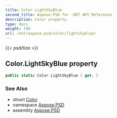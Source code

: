 ```yaml
---
title: Color.LightSkyBlue
second_title: Aspose.PSD for .NET API Reference
description: Color property. 
type: docs
weight: 740
url: /net/aspose.psd/color/lightskyblue/
---
```

{{< psd/tize >}}
## Color.LightSkyBlue property

```csharp
public static Color LightSkyBlue { get; }
```

### See Also

* struct [Color](../)
* namespace [Aspose.PSD](../../color/)
* assembly [Aspose.PSD](../../../)


